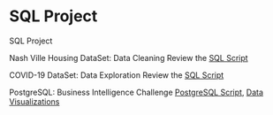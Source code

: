 # SQL Project
SQL Project

Nash Ville Housing DataSet: Data Cleaning
Review the [SQL Script](https://github.com/surabhichandran/SQL-Project/edit/main/Data-Cleaning_SQL.sql)

COVID-19 DataSet: Data Exploration
Review the [SQL Script](https://github.com/surabhichandran/SQL-Project/edit/main/Data-Exploration_SQL.sql)

PostgreSQL: 
Business Intelligence Challenge [PostgreSQL Script](https://github.com/surabhichandran/SQL-Project/blob/main/BI-Challange-PostgreSQL), 
[Data Visualizations](https://github.com/surabhichandran/SQL-Project/blob/main/BI-Challenge-Presentation.docx)
